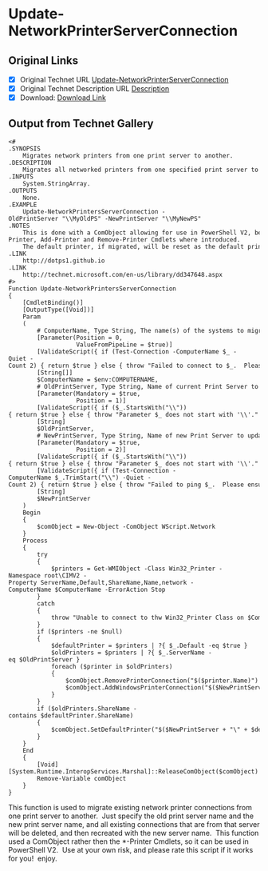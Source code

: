 # Update-NetworkPrinterServerConnection

## Original Links

- [x] Original Technet URL [Update-NetworkPrinterServerConnection](https://gallery.technet.microsoft.com/Update-NetworkPrinterServer-36015362)
- [x] Original Technet Description URL [Description](https://gallery.technet.microsoft.com/Update-NetworkPrinterServer-36015362/description)
- [x] Download: [Download Link](Download\Update-NetworkPrinterServerConnection.ps1)

## Output from Technet Gallery

```
<#
.SYNOPSIS
    Migrates network printers from one print server to another.
.DESCRIPTION
    Migrates all networked printers from one specified print server to another print server.
.INPUTS
    System.StringArray.
.OUTPUTS
    None.
.EXAMPLE
    Update-NetworkPrintersServerConnection -OldPrintServer "\\MyOldPS" -NewPrintServer "\\MyNewPS"
.NOTES
    This is done with a ComObject allowing for use in PowerShell V2, before the Get-Printer, Add-Printer and Remove-Printer Cmdlets where introduced.
    The default printer, if migrated, will be reset as the default printer with the updated connection.
.LINK
    http://dotps1.github.io
.LINK
    http://technet.microsoft.com/en-us/library/dd347648.aspx
#>
Function Update-NetworkPrintersServerConnection
{
    [CmdletBinding()]
    [OutputType([Void])]
    Param
    (
        # ComputerName, Type String, The name(s) of the systems to migrate printers on.
        [Parameter(Position = 0,
                   ValueFromPipeLine = $true)]
        [ValidateScript({ if (Test-Connection -ComputerName $_ -Quiet -Count 2) { return $true } else { throw "Failed to connect to $_.  Please ensure the system is available." } })]
        [String[]]
        $ComputerName = $env:COMPUTERNAME,
        # OldPrintServer, Type String, Name of current Print Server to update from.  String must start with '\\'.
        [Parameter(Mandatory = $true,
                   Position = 1)]
        [ValidateScript({ if ($_.StartsWith("\\")){ return $true } else { throw "Parameter $_ does not start with '\\'." } })]
        [String]
        $OldPrintServer,
        # NewPrintServer, Type String, Name of new Print Server to update to.  String must start with '\\'.
        [Parameter(Mandatory = $true,
                   Position = 2)]
        [ValidateScript({ if ($_.StartsWith("\\")){ return $true } else { throw "Parameter $_ does not start with '\\'." } })]
        [ValidateScript({ if (Test-Connection -ComputerName $_.TrimStart("\\") -Quiet -Count 2) { return $true } else { throw "Failed to ping $_.  Please ensure the system is available." } })]
        [String]
        $NewPrintServer
    )
    Begin
    {
        $comObject = New-Object -ComObject WScript.Network
    }
    Process
    {
        try
        {
            $printers = Get-WMIObject -Class Win32_Printer -Namespace root\CIMV2 -Property ServerName,Default,ShareName,Name,network -ComputerName $ComputerName -ErrorAction Stop
        }
        catch
        {
            throw "Unable to connect to thw Win32_Printer Class on $ComputerName."
        }
        if ($printers -ne $null)
        {
            $defaultPrinter = $printers | ?{ $_.Default -eq $true }
            $oldPrinters = $printers | ?{ $_.ServerName -eq $OldPrintServer }
            foreach ($printer in $oldPrinters)
            {
                $comObject.RemovePrinterConnection("$($printer.Name)")
                $comObject.AddWindowsPrinterConnection("$($NewPrintServer + "\" + $printer.ShareName)")
            }
        }
        if ($oldPrinters.ShareName -contains $defaultPrinter.ShareName)
        {
            $comObject.SetDefaultPrinter("$($NewPrintServer + "\" + $defaultPrinter.ShareName)")
        }
    }
    End
    {
        [Void][System.Runtime.InteropServices.Marshal]::ReleaseComObject($comObject)
        Remove-Variable comObject
    }
}
```

This function is used to migrate existing network printer connections from one print server to another.  Just specify the old print server name and the new print server name, and all existing connections that are from that server will be deleted, and  then recreated with the new server name.  This function used a ComObject rather then the \*-Printer Cmdlets, so it can be used in PowerShell V2.  Use at your own risk, and please rate this script if it works for you!  enjoy.

